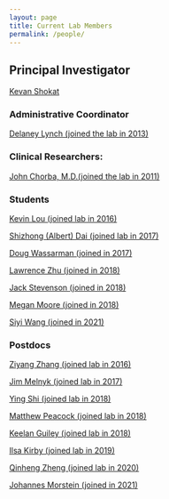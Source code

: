 ```yaml
---
layout: page
title: Current Lab Members
permalink: /people/
---
```


## Principal Investigator

<a href="{{ site.baseurl }}/publications"><span>Kevan Shokat</span></a>

### Administrative Coordinator

<a href="{{ site.baseurl }}/delaney"><span>Delaney Lynch (joined the lab in 2013)</span></a>


### Clinical Researchers:

<a href="{{ site.baseurl }}/chorba"><span>John Chorba, M.D.(joined the lab in 2011)</span></a>


### Students

<a href="{{ site.baseurl }}/lou"><span>Kevin Lou (joined lab in 2016)</span></a>

<a href="{{ site.baseurl }}/shizhong"><span>Shizhong (Albert) Dai (joined lab in 2017)</span></a>

<a href="{{ site.baseurl }}/wassarman"><span>Doug Wassarman (joined in 2017)</span></a>

<a href="{{ site.baseurl }}/zhu"><span>Lawrence Zhu (joined in 2018)</span></a>

<a href="{{ site.baseurl }}/stevenson"><span>Jack Stevenson (joined in 2018)</span></a>

<a href="{{ site.baseurl }}/moore"><span>Megan Moore (joined in 2018)</span></a>

<a href="{{ site.baseurl }}/wang"><span>Siyi Wang (joined in 2021)</span></a>


### Postdocs

<a href="{{ site.baseurl }}/zhang"><span>Ziyang Zhang (joined lab in 2016)</span></a>

<a href="{{ site.baseurl }}/melnyk"><span>Jim Melnyk (joined lab in 2017)</span></a>

<a href="{{ site.baseurl }}/shi"><span>Ying Shi (joined lab in 2018)</span></a>

<a href="{{ site.baseurl }}/peacock"><span>Matthew Peacock (joined lab in 2018)</span></a>

<a href="{{ site.baseurl }}/keelan"><span>Keelan Guiley (joined lab in 2018)</span></a>

<a href="{{ site.baseurl }}/kirby"><span>Ilsa Kirby (joined lab in 2019)</span></a>

<a href="{{ site.baseurl }}/zheng"><span>Qinheng Zheng (joined lab in 2020)</span></a>

<a href="{{ site.baseurl }}/morstein"><span>Johannes Morstein (joined in 2021)</span></a>

